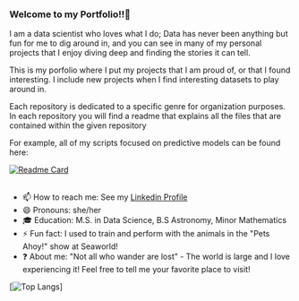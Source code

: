 ### Welcome to my Portfolio!!👋

I am a data scientist who loves what I do; Data has never been anything but fun for me to dig around in, and you can see in many of my personal projects that I enjoy diving deep and finding the stories it can tell.


This is my porfolio where I put my projects that I am proud of, or that I found interesting.
I include new projects when I find interesting datasets to play around in.


Each repository is dedicated to a specific genre for organization purposes. In each repository you will find a readme that explains all the files that are contained within the given repository

For example, all of my scripts focused on predictive models can be found here:

[![Readme Card](https://github-readme-stats.vercel.app/api/pin/?username=plaiddragon&repo=machine-learning)](https://github.com/PlaidDragon/Machine-Learning)
<br>
<br>
- 📫 How to reach me: See my [Linkedin Profile](www.linkedin.com/in/kristiana-reed)
- 😄 Pronouns: she/her
- 🎓 Education: M.S. in Data Science, B.S Astronomy, Minor Mathematics
- ⚡ Fun fact: I used to train and perform with the animals in the "Pets Ahoy!" show at Seaworld!
- ❓ About me: "Not all who wander are lost" - The world is large and I love experiencing it! Feel free to tell me your favorite place to visit!

[![Top Langs](https://github-readme-stats.vercel.app/api/top-langs/?username=plaiddragon)]


